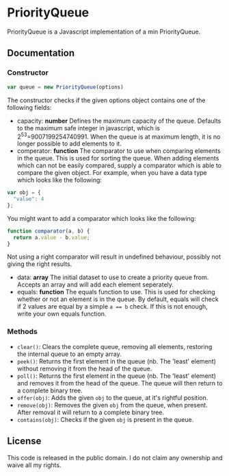 # PriorityQueue
PriorityQueue is a Javascript implementation of a min PriorityQueue.

## Documentation
### Constructor
```javascript
var queue = new PriorityQueue(options)
```
The constructor checks if the given options object contains one of the following fields:
* capacity:
  **number** Defines the maximum capacity of the queue. Defaults to the maximum safe integer in
  javascript, which is 2<sup>53</sup>=9007199254740991. When the queue is at maximum length, it
  is no longer possible to add elements to it.
* comperator:
  **function** The comparator to use when comparing elements in the queue. This is used for
  sorting the queue. When adding elements which can not be easily compared, supply a comparator
  which is able to compare the given object. For example, when you have a data type which looks
  like the following:
```javascript
var obj = {
  "value": 4
};
```
  You might want to add a comparator which looks like the following:
```javascript
function comparator(a, b) {
  return a.value - b.value;
}
```
  Not using a right comparator will result in undefined behaviour, possibly not giving the right
  results.
* data:
  **array** The initial dataset to use to create a priority queue from. Accepts an array and
  will add each element seperately.
* equals:
  **function** The equals function to use. This is used for checking whether or not an element is
   in the queue. By default, equals will check if 2 values are equal by a simple `a == b` check.
   If this is not enough, write your own equals function.

### Methods
* `clear()`:
  Clears the complete queue, removing all elements, restoring the internal queue to an empty array.
* `peek()`:
  Returns the first element in the queue (nb. The 'least' element) without removing it from the
  head of the queue.
* `poll()`:
  Returns the first element in the queue (nb. The 'least' element) and removes it from the head
  of the queue. The queue will then return to a complete binary tree.
* `offer(obj)`:
  Adds the given `obj` to the queue, at it's rightful position.
* `remove(obj)`:
  Removes the given `obj` from the queue, when present. After removal it will return to a
  complete binary tree.
* `contains(obj)`:
  Checks if the given `obj` is present in the queue.

## License
This code is released in the public domain. I do not claim any ownership and waive all my rights.